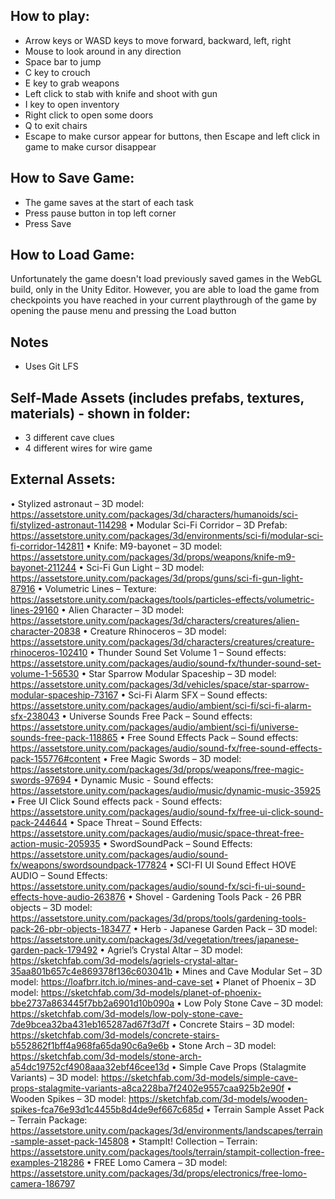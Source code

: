 ## How to play:

- Arrow keys or WASD keys to move forward, backward, left, right
- Mouse to look around in any direction
- Space bar to jump
- C key to crouch
- E key to grab weapons
- Left click to stab with knife and shoot with gun
- I key to open inventory
- Right click to open some doors
- Q to exit chairs
- Escape to make cursor appear for buttons, then Escape and left click in game to make cursor disappear

## How to Save Game:

- The game saves at the start of each task
- Press pause button in top left corner
- Press Save

## How to Load Game:

Unfortunately the game doesn't load previously saved games in the WebGL build, only in the Unity Editor.
However, you are able to load the game from checkpoints you have reached in your current playthrough of the game by opening the pause menu and pressing the Load button

## Notes

- Uses Git LFS

## Self-Made Assets (includes prefabs, textures, materials) - shown in folder:

- 3 different cave clues
- 4 different wires for wire game

## External Assets:

• Stylized astronaut – 3D model: https://assetstore.unity.com/packages/3d/characters/humanoids/sci-fi/stylized-astronaut-114298
• Modular Sci-Fi Corridor – 3D Prefab: https://assetstore.unity.com/packages/3d/environments/sci-fi/modular-sci-fi-corridor-142811
• Knife: M9-bayonet – 3D model: https://assetstore.unity.com/packages/3d/props/weapons/knife-m9-bayonet-211244
• Sci-Fi Gun Light – 3D model: https://assetstore.unity.com/packages/3d/props/guns/sci-fi-gun-light-87916
• Volumetric Lines – Texture: https://assetstore.unity.com/packages/tools/particles-effects/volumetric-lines-29160
• Alien Character – 3D model: https://assetstore.unity.com/packages/3d/characters/creatures/alien-character-20838
• Creature Rhinoceros – 3D model: https://assetstore.unity.com/packages/3d/characters/creatures/creature-rhinoceros-102410
• Thunder Sound Set Volume 1 – Sound effects: https://assetstore.unity.com/packages/audio/sound-fx/thunder-sound-set-volume-1-56530
• Star Sparrow Modular Spaceship – 3D model: https://assetstore.unity.com/packages/3d/vehicles/space/star-sparrow-modular-spaceship-73167
• Sci-Fi Alarm SFX – Sound effects: https://assetstore.unity.com/packages/audio/ambient/sci-fi/sci-fi-alarm-sfx-238043
• Universe Sounds Free Pack – Sound effects: https://assetstore.unity.com/packages/audio/ambient/sci-fi/universe-sounds-free-pack-118865
• Free Sound Effects Pack – Sound effects: https://assetstore.unity.com/packages/audio/sound-fx/free-sound-effects-pack-155776#content
• Free Magic Swords – 3D model: https://assetstore.unity.com/packages/3d/props/weapons/free-magic-swords-97694
• Dynamic Music - Sound effects: https://assetstore.unity.com/packages/audio/music/dynamic-music-35925
• Free UI Click Sound effects pack - Sound effects: https://assetstore.unity.com/packages/audio/sound-fx/free-ui-click-sound-pack-244644
• Space Threat – Sound Effects: https://assetstore.unity.com/packages/audio/music/space-threat-free-action-music-205935
• SwordSoundPack – Sound Effects: https://assetstore.unity.com/packages/audio/sound-fx/weapons/swordsoundpack-177824
• SCI-FI UI Sound Effect HOVE AUDIO – Sound Effects: https://assetstore.unity.com/packages/audio/sound-fx/sci-fi-ui-sound-effects-hove-audio-263876
• Shovel - Gardening Tools Pack - 26 PBR objects – 3D model: https://assetstore.unity.com/packages/3d/props/tools/gardening-tools-pack-26-pbr-objects-183477
• Herb - Japanese Garden Pack – 3D model: https://assetstore.unity.com/packages/3d/vegetation/trees/japanese-garden-pack-179492
• Agriel’s Crystal Altar – 3D model: https://sketchfab.com/3d-models/agriels-crystal-altar-35aa801b657c4e869378f136c603041b
• Mines and Cave Modular Set – 3D model: https://loafbrr.itch.io/mines-and-cave-set
• Planet of Phoenix – 3D model: https://sketchfab.com/3d-models/planet-of-phoenix-bbe2737a863445f7bb2a6901d10b090a
• Low Poly Stone Cave – 3D model: https://sketchfab.com/3d-models/low-poly-stone-cave-7de9bcea32ba431eb165287ad67f3d7f
• Concrete Stairs – 3D model: https://sketchfab.com/3d-models/concrete-stairs-b552862f1bff4a968fa65da90c6a9e6b
• Stone Arch – 3D model: https://sketchfab.com/3d-models/stone-arch-a54dc19752cf4908aaa32ebf46cee13d
• Simple Cave Props (Stalagmite Variants) – 3D model: https://sketchfab.com/3d-models/simple-cave-props-stalagmite-variants-a8ca228ba7f2402e9557caa925b2e90f
• Wooden Spikes – 3D model: https://sketchfab.com/3d-models/wooden-spikes-fca76e93d1c4455b8d4de9ef667c685d
• Terrain Sample Asset Pack – Terrain Package: https://assetstore.unity.com/packages/3d/environments/landscapes/terrain-sample-asset-pack-145808
• StampIt! Collection – Terrain: https://assetstore.unity.com/packages/tools/terrain/stampit-collection-free-examples-218286
• FREE Lomo Camera – 3D model: https://assetstore.unity.com/packages/3d/props/electronics/free-lomo-camera-186797

